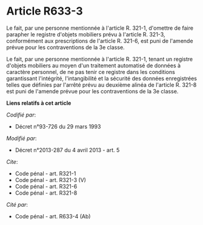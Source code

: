 # Article R633-3

Le fait, par une personne mentionnée à l'article R. 321-1, d'omettre de faire parapher le registre d'objets mobiliers prévu à
l'article R. 321-3, conformément aux prescriptions de l'article R. 321-6, est puni de l'amende prévue pour les contraventions
de la 3e classe. 

Le fait, par une personne mentionnée à l'article R. 321-1, tenant un registre d'objets mobiliers au moyen d'un traitement
automatisé de données à caractère personnel, de ne pas tenir ce registre dans les conditions garantissant l'intégrité,
l'intangibilité et la sécurité des données enregistrées telles que définies par l'arrêté prévu au deuxième alinéa de
l'article R. 321-8 est puni de l'amende prévue pour les contraventions de la 3e classe.

**Liens relatifs à cet article**

_Codifié par_:

  - Décret n°93-726 du 29 mars 1993

_Modifié par_:

  - Décret n°2013-287 du 4 avril 2013 - art. 5

_Cite_:

  - Code pénal - art. R321-1
  - Code pénal - art. R321-3 (V)
  - Code pénal - art. R321-6
  - Code pénal - art. R321-8

_Cité par_:

  - Code pénal - art. R633-4 (Ab)
